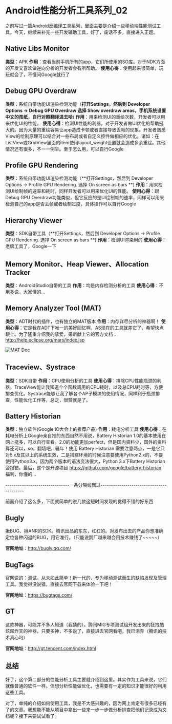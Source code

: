 # Android性能分析工具系列_02

之前写过一篇[Android反编译工具系列](Android反编译工具系列.md)，里面主要是介绍一些移动端性能测试工具。今天，继续来补充一些开发辅助工具，好了，废话不多，直接进入正题。

## Native Libs Monitor

**类型**：APK
**作用**：查看当前手机所有的app，它们所使用的SO库。对于NDK方面的开发又喜欢做逆向分析的开发者会有所帮助。
**使用心得**：使用起来很简单，玩玩就会了，不懂问Google就行了

## Debug GPU Overdraw

**类型**：系统自带功能UI渲染检测功能（**打开Settings，然后到 Developer Options -> Debug GPU Overdraw 选择 Show overdraw areas，手机系统设置中文的孩纸，自行对照翻译进去哈**)
**作用**：用来检测UI的重绘次数，开发者可以用来优化UI的性能。
**使用心得**：检测UI性能的利器，对于开发者做UI优化的帮助挺大的。因为大量的重绘容易让app造成卡顿或者直接导致丢帧的现象。开发者熟悉View的绘制原理可以结合对一些布局或者自定义控件做相应的优化。诸如：在ListView或GridView里面的item使用layout_weight设置就会造成多余重绘。其他情况还有很多，不一一例举。至于怎么用，可以自行Google

## Profile GPU Rendering

**类型**：系统自带功能UI渲染检测功能（**打开Settings，然后到 Developer Options -> Profile GPU Rendering. 选择 On screen as bars **)
**作用**：用来检测UI绘制帧的速率和耗时，同样开发者可以用来优化UI的性能。
**使用心得**：跟Debug GPU Overdraw功能类似，但它反应的是UI绘制帧的速率，同样可以用来检测自己的app是否丢帧或者绘制过度，具体操作可以自行Google

## Hierarchy Viewer

**类型**：SDK自带工具（**打开Settings，然后到 Developer Options -> Profile GPU Rendering. 选择 On screen as bars **)
**作用**：检测UI渲染用的
**使用心得**：老牌工具了，Google一下

## Memory Monitor、Heap Viewer、Allocation Tracker

**类型**：AndroidStudio自带的工具
**作用**：均是内存检测分析的工具
**使用心得**：不用多说，大家懂的...


## Memory Analyzer Tool (MAT)

**类型**：ADT时代的插件，也有独立的MAT版本
**作用**：内存详尽分析的神器啊！
**使用心得**：它是我在ADT下唯一的美好回忆啊，AS现在的工具就差它了，希望快点跟上。为了隆重介绍我的挚爱，果断献上它的官方文档：http://help.eclipse.org/mars/index.jsp

![MAT Doc](http://a.hiphotos.baidu.com/image/pic/item/b21bb051f819861846864c164ced2e738ad4e65b.jpg)

## Traceview、Systrace

**类型**：SDK自带
**作用**：CPU使用分析的工具
**使用心得**：排除CPU性能瓶颈的利器，TraceView能让我知道个个函数调用的CPU耗时，以及总CPU耗时等，方便排查优化。Systrace能够让我了解各个AP子模块的使用情况，同样利于瓶颈排查，性能优化工作等，总之，很赞就是了。

## Battery Historian

**类型**：独立软件(Google IO大会上的推荐产品)
**作用**：耗电分析工具
**使用心得**：在耗电分析上Google亲自推的东西自然不用说，Battery Historian 1.0的基本使用在网上挺多，可以自行查看。2.0的功能更加perfect，但是国内资料少，国外的资料算还可以，so，翻墙吧，骚年！使用 Battery Historian 需要注意两点，一是它只对5.x及其以上的系统生效，二是搭建环境的时候注意要使用Python2.x的，不要使用Python3.x。因为两个版本的语法变法很大，Python 3.x下Battery Historian会报错。最后，这个是开源项目 https://github.com/google/battery-historian 福利，你懂的...


-------------------------------一条分隔线飘过-----------------------------------------

前面介绍了这么多，下面就简单的说几款这短时间发现的觉得不错的好东西

## Bugly

揪BUG、揪ANR的SDK。腾讯出品的东东，杠杠的。对发布出去的产品你想准确定位各种闪退的BUG，用它准行。（只能说鹅厂越来越会用技术赚钱了~~~~~）

**官网地址**：http://bugly.qq.com/

## BugTags

官网说的：测试，从未如此简单！新一代的、专为移动测试而生的缺陷发现及管理工具。我觉得没说错，直接去官网下载来体验一下吧！

**官网地址**：https://bugtags.com/

## GT

这款神器，可能并不多人知道（我猜的）。腾讯MIG专项测试组开发出来的狂拽酷炫屌炸天的神器，只要多神，不多说了，直接进去官网看吧，我已泪奔（腾讯的技术真心叼）

**官网地址**：http://gt.tencent.com/index.html


## 总结

好了，这个第二部分的性能分析工具主要就介绍到这里。其实作为工具来说，它们就像普通的软件一样。但想分析性能做优化，也需要有一定的知识才能很好的利用这些工具。

对了，单纯的介绍如何使用工具，我是不大感兴趣的，因为网上肯定有很多已经有了的文章。我想能不能从项目中拿出一些来一步一步做分析排查把他们记录成为文档呢？接下来要试试看了。